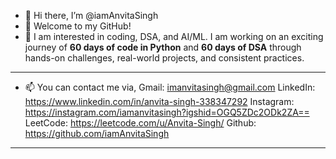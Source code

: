 - 👋 Hi there, I’m @iamAnvitaSingh
- 👀 Welcome to my GitHub!  
- 🌱 I am interested in coding, DSA, and AI/ML. I am working on an exciting journey of **60 days of code in Python** and **60 days of DSA** through hands-on challenges, real-world projects, and consistent practices.
----------------------------------------------------------------------------------------------------------------------------------------------------------------------------
- 📫 You can contact me via,
Gmail: imanvitasingh@gmail.com
LinkedIn: https://www.linkedin.com/in/anvita-singh-338347292
Instagram: https://instagram.com/iamanvitasingh?igshid=OGQ5ZDc2ODk2ZA==
LeetCode: https://leetcode.com/u/Anvita-Singh/
Github: https://github.com/iamAnvitaSingh
------------------------------------------------------------------------------------------------------------------------------------------------------------------------------

